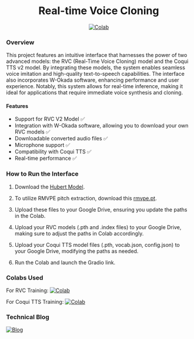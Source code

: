 <div align="center">

# Real-time Voice Cloning

[![Colab](https://img.shields.io/badge/Colab-Interface-blue?style=for-the-badge&logo=googlecolab)](https://drive.google.com/file/d/1ac2mTL1rRbYAZy8lOEviNW108jToKyGL/view?usp=sharing)
</div>

### Overview
This project features an intuitive interface that harnesses the power of two advanced models: the RVC (Real-Time Voice Cloning) model and the Coqui TTS v2 model. By integrating these models, the system enables seamless voice imitation and high-quality text-to-speech capabilities. The interface also incorporates W-Okada software, enhancing performance and user experience. Notably, this system allows for real-time inference, making it ideal for applications that require immediate voice synthesis and cloning.

#### Features
- Support for RVC V2 Model ✅
- Integration with W-Okada software, allowing you to download your own RVC models ✅
- Downloadable converted audio files ✅
- Microphone support ✅
- Compatibility with Coqui TTS ✅
- Real-time performance ✅

### How to Run the Interface

1. Download the [Hubert Model](https://huggingface.co/lj1995/VoiceConversionWebUI/blob/main/hubert_base.pt).

2. To utilize RMVPE pitch extraction, download this [rmvpe.pt](https://huggingface.co/lj1995/VoiceConversionWebUI/blob/main/rmvpe.pt).
   
3. Upload these files to your Google Drive, ensuring you update the paths in the Colab.

4. Upload your RVC models (.pth and .index files) to your Google Drive, making sure to adjust the paths in Colab accordingly.

5. Upload your Coqui TTS model files (.pth, vocab.json, config.json) to your Google Drive, modifying the paths as needed.

6. Run the Colab and launch the Gradio link.

### Colabs Used <br />

For RVC Training:
[![Colab](https://img.shields.io/badge/Colab-blue?style=for-the-badge&logo=googlecolab)](https://colab.research.google.com/drive/1o7qkdxe4vfeoqf8d166RSzfvLwkl5YQ-?usp=sharing)

For Coqui TTS Training:
[![Colab](https://img.shields.io/badge/Colab-blue?style=for-the-badge&logo=googlecolab)](https://drive.google.com/file/d/1ofUzeZYO7AwsEG2tt8g34gco9XnuFdbS/view?usp=sharing)

### Technical Blog <br />
[![Blog](https://img.shields.io/badge/Blog-green?style=for-the-badge)](https://docs.google.com/document/d/1tBTDE46vb-kL2-4iJqQGDfg1ua-kAUrvk5hc4eaNkIY/edit?usp=sharing)
</div>
